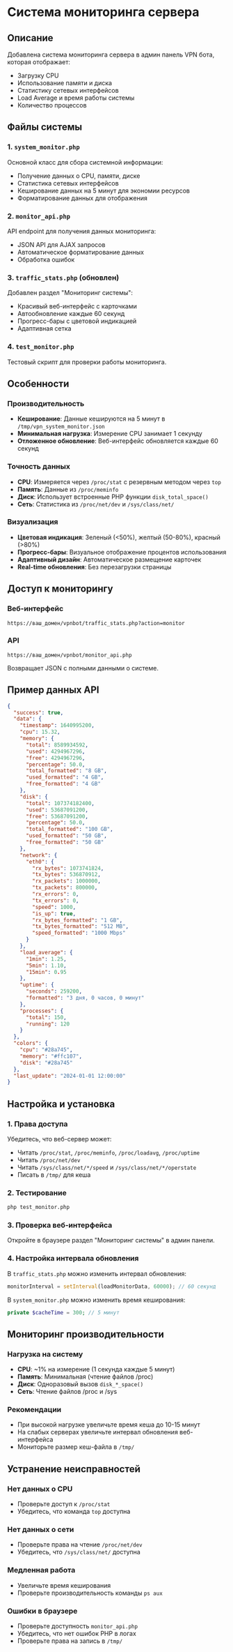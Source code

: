 # Система мониторинга сервера

## Описание

Добавлена система мониторинга сервера в админ панель VPN бота, которая отображает:
- Загрузку CPU
- Использование памяти и диска
- Статистику сетевых интерфейсов
- Load Average и время работы системы
- Количество процессов

## Файлы системы

### 1. `system_monitor.php`
Основной класс для сбора системной информации:
- Получение данных о CPU, памяти, диске
- Статистика сетевых интерфейсов
- Кеширование данных на 5 минут для экономии ресурсов
- Форматирование данных для отображения

### 2. `monitor_api.php`
API endpoint для получения данных мониторинга:
- JSON API для AJAX запросов
- Автоматическое форматирование данных
- Обработка ошибок

### 3. `traffic_stats.php` (обновлен)
Добавлен раздел "Мониторинг системы":
- Красивый веб-интерфейс с карточками
- Автообновление каждые 60 секунд
- Прогресс-бары с цветовой индикацией
- Адаптивная сетка

### 4. `test_monitor.php`
Тестовый скрипт для проверки работы мониторинга.

## Особенности

### Производительность
- **Кеширование**: Данные кешируются на 5 минут в `/tmp/vpn_system_monitor.json`
- **Минимальная нагрузка**: Измерение CPU занимает 1 секунду
- **Отложенное обновление**: Веб-интерфейс обновляется каждые 60 секунд

### Точность данных
- **CPU**: Измеряется через `/proc/stat` с резервным методом через `top`
- **Память**: Данные из `/proc/meminfo`
- **Диск**: Использует встроенные PHP функции `disk_total_space()`
- **Сеть**: Статистика из `/proc/net/dev` и `/sys/class/net/`

### Визуализация
- **Цветовая индикация**: Зеленый (<50%), желтый (50-80%), красный (>80%)
- **Прогресс-бары**: Визуальное отображение процентов использования
- **Адаптивный дизайн**: Автоматическое размещение карточек
- **Real-time обновления**: Без перезагрузки страницы

## Доступ к мониторингу

### Веб-интерфейс
```
https://ваш_домен/vpnbot/traffic_stats.php?action=monitor
```

### API
```
https://ваш_домен/vpnbot/monitor_api.php
```

Возвращает JSON с полными данными о системе.

## Пример данных API

```json
{
  "success": true,
  "data": {
    "timestamp": 1640995200,
    "cpu": 15.32,
    "memory": {
      "total": 8589934592,
      "used": 4294967296,
      "free": 4294967296,
      "percentage": 50.0,
      "total_formatted": "8 GB",
      "used_formatted": "4 GB",
      "free_formatted": "4 GB"
    },
    "disk": {
      "total": 107374182400,
      "used": 53687091200,
      "free": 53687091200,
      "percentage": 50.0,
      "total_formatted": "100 GB",
      "used_formatted": "50 GB",
      "free_formatted": "50 GB"
    },
    "network": {
      "eth0": {
        "rx_bytes": 1073741824,
        "tx_bytes": 536870912,
        "rx_packets": 1000000,
        "tx_packets": 800000,
        "rx_errors": 0,
        "tx_errors": 0,
        "speed": 1000,
        "is_up": true,
        "rx_bytes_formatted": "1 GB",
        "tx_bytes_formatted": "512 MB",
        "speed_formatted": "1000 Mbps"
      }
    },
    "load_average": {
      "1min": 1.25,
      "5min": 1.10,
      "15min": 0.95
    },
    "uptime": {
      "seconds": 259200,
      "formatted": "3 дня, 0 часов, 0 минут"
    },
    "processes": {
      "total": 150,
      "running": 120
    }
  },
  "colors": {
    "cpu": "#28a745",
    "memory": "#ffc107",
    "disk": "#28a745"
  },
  "last_update": "2024-01-01 12:00:00"
}
```

## Настройка и установка

### 1. Права доступа
Убедитесь, что веб-сервер может:
- Читать `/proc/stat`, `/proc/meminfo`, `/proc/loadavg`, `/proc/uptime`
- Читать `/proc/net/dev`
- Читать `/sys/class/net/*/speed` и `/sys/class/net/*/operstate`
- Писать в `/tmp/` для кеша

### 2. Тестирование
```bash
php test_monitor.php
```

### 3. Проверка веб-интерфейса
Откройте в браузере раздел "Мониторинг системы" в админ панели.

### 4. Настройка интервала обновления
В `traffic_stats.php` можно изменить интервал обновления:
```javascript
monitorInterval = setInterval(loadMonitorData, 60000); // 60 секунд
```

В `system_monitor.php` можно изменить время кеширования:
```php
private $cacheTime = 300; // 5 минут
```

## Мониторинг производительности

### Нагрузка на систему
- **CPU**: ~1% на измерение (1 секунда каждые 5 минут)
- **Память**: Минимальная (чтение файлов /proc)
- **Диск**: Одноразовый вызов `disk_*_space()`
- **Сеть**: Чтение файлов /proc и /sys

### Рекомендации
- При высокой нагрузке увеличьте время кеша до 10-15 минут
- На слабых серверах увеличьте интервал обновления веб-интерфейса
- Мониторьте размер кеш-файла в `/tmp/`

## Устранение неисправностей

### Нет данных о CPU
- Проверьте доступ к `/proc/stat`
- Убедитесь, что команда `top` доступна

### Нет данных о сети
- Проверьте права на чтение `/proc/net/dev`
- Убедитесь, что `/sys/class/net/` доступна

### Медленная работа
- Увеличьте время кеширования
- Проверьте производительность команды `ps aux`

### Ошибки в браузере
- Проверьте доступность `monitor_api.php`
- Убедитесь, что нет ошибок PHP в логах
- Проверьте права на запись в `/tmp/`